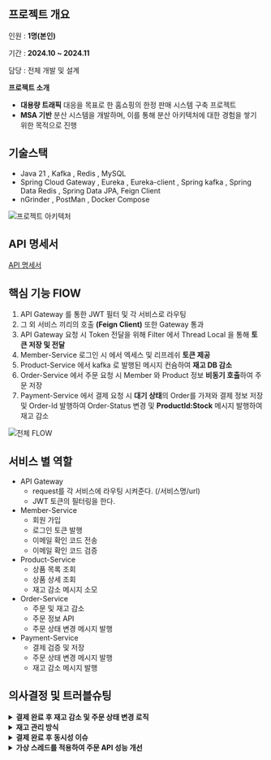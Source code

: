 ## 프로젝트 개요

인원 : **1명(본인)**

기간 : **2024.10 ~ 2024.11**

담당 : 전체 개발 및 설계

**프로젝트 소개**

- **대용량 트래픽** 대응을 목표로 한 홈쇼핑의 한정 판매 시스템 구축 프로젝트
- **MSA 기반** 분산 시스템을 개발하며, 이를 통해 분산 아키텍처에 대한 경험을 쌓기 위한 목적으로 진행

## 기술스택

- Java 21 , Kafka , Redis , MySQL
- Spring Cloud Gateway , Eureka , Eureka-client , Spring kafka , Spring Data Redis , Spring Data JPA, Feign Client
- nGrinder , PostMan , Docker Compose

![프로젝트 아키텍처](https://github.com/user-attachments/assets/7fa37491-b6d9-4d7e-8afb-2f3f27eda3c7)


## API 명세서

[API 명세서](https://www.notion.so/13f9a382c1a2804896bbd94871f287d3?pvs=21)


## 핵심 기능 FlOW

1. API Gateway 를 통한 JWT 필터 및 각 서비스로 라우팅
2. 그 외 서비스 끼리의 호출 **(Feign Client)** 또한 Gateway 통과
3. API Gateway 요청 시 Token 전달을 위해 Filter 에서 Thread Local 을 통해 **토큰 저장 및 전달**
4. Member-Service 로그인 시 에서 엑세스 및 리프레쉬 **토큰 제공**
5. Product-Service 에서 kafka 로 발행된 메시지 컨슘하여 **재고 DB 감소**
6. Order-Service 에서 주문 요청 시 Member 와 Product 정보 **비동기 호출**하여 주문 저장
7. Payment-Service 에서 결제 요청 시 **대기 상태**의 Order를 가져와 결제 정보 저장 및 Order-Id 발행하여 Order-Status 변경 및 **ProductId:Stock** 메시지 발행하여 재고 감소

![전체 FLOW](https://github.com/user-attachments/assets/38d2b8dd-8860-4c08-abc2-4fdfd6585746)


## 서비스 별 역할

- API Gateway
    - request를 각 서비스에 라우팅 시켜준다. (/서비스명/url)
    - JWT 토큰의 필터링을 한다.
- Member-Service
    - 회원 가입
    - 로그인 토큰 발행
    - 이메일 확인 코드 전송
    - 이메일 확인 코드 검증
- Product-Service
    - 상품 목록 조회
    - 상품 상세 조회
    - 재고 감소 메시지 소모
- Order-Service
    - 주문 및 재고 감소
    - 주문 정보 API
    - 주문 상태 변경 메시지 발행
- Payment-Service
    - 결제 검증 및 저장
    - 주문 상태 변경 메시지 발행
    - 재고 감소 메시지 발행

## 의사결정 및 트러블슈팅
<details>
        
<summary><b>결제 완료 후 재고 감소 및 주문 상태 변경 로직</b></summary>
<br>

***결제 완료 Flow***<br>
![결제 완료 FLOW](https://github.com/user-attachments/assets/d23a24a7-b2a7-4996-839c-697854b09744)


***재고 반영 Flow***<br>
![재고 DB 반영 FLOW](https://github.com/user-attachments/assets/b54ce317-0766-4d7b-8acd-21b41d6306cc)

    
- 결제 시 일시적으로 몰릴 수 있는 **재고 변동을 DB 부하**를 줄이기 위하여 **대규모 데이터 처리에 이점**을 가진 **kafka** 통하여 처리하도록 하였고 그 외 **UX 를 높이기 위해** 관심사 외의 작업을 메시지를 발행하여 처리
- **Kafka** vs RabbitMQ : 대용량 데이터와 실시간 스트리밍에 안정적인 **Kafka** 선택
- 휘발성 : Kafka는 메시지를 가져가더라도 EventStreamer 에 저장하여 재생 가능하지만 RabbitMQ는 삭제해 불가능
- 실시간 스트리밍 : 대규모 실시간 스트리밍에서 Kafka는 RabbitMQ에 비해 우위를 가짐
- 응답 속도 : RabbitMQ는 낮은 지연 시간과 빠른 응답성으로 실시간 요청-응답 기반 애플리케이션에 최적화

</details>

<details>
<summary><b>재고 관리 방식</b></b></summary> 
<br>

![재고 관리 방식](https://github.com/user-attachments/assets/37b03943-ad29-4a99-9235-d7c1812c69af)

    
- **Redis** 를 통해 도메인 특성 상 구매 속도가 **빨라야하며 재고에 오류가 있어선 안된다** 생각하여 InMemory DB인 레디스를 선택하여 이를 통해 빠른 조회에 **원자적 연산**으로 동시성 제어
- 재고를 감소 한 후 감소한 값이 0 미만이라면 재고가 부족하다 판단하고 application 레벨에서 이를 체크하고 복구하는 로직으로 작성하였으나 감소한 시점에 또 다른 요청이 오면 해당 요청이 통과해야 하는 재고임에도 실패하는 문제 발생
- **루아스크립트** vs 분산 락
  - 루아스크립트
    - 레디스 내에서 로직이 가능
    - 이를 통해 원자적 연산으로 다른 클라이언트의 개입을 봉쇄하여 경쟁 상태 방지
    - 서버에서의 로직이 필요한 경우는 사용 불가

  - 분산 락
    - 레디스에서 값을 가져와서 사용하는 로직의 형태로 이용 가능
    - Redisson 의 경우 pub,sub 형태로 락을 사용함
</details>

<details>
<summary><b>결제 완료 후 동시성 이슈</b></summary> 
<br>

**주문 상태 Flow**
        
![image](https://github.com/user-attachments/assets/5d9c5ba4-6092-4c13-8ac6-b5c7582ef252)

    
**AsIs**
    
- 주문이 시작된 후 **10분 내에 결제 완료**를 하지 못하면 스케줄러(1분 간격 실행)를 통해 주문이 실패로 처리
- 결제가 완료되면 **Order 번호를 메시지로 발행**하여 주문 상태를 완료로 업데이트
- 하지만 다음과 같은 상황에서는 동시성 문제가 발생
  - 결제가 10분 내에 완료되었으나, 메시지가 10분 안에 컨슘되지 못한 경우
  - 메시지가 처리 완료되었지만 스케줄러에서 처리되지 않은 주문으로 조회된 경우
    
**Tobe**
    
- 실패 처리와 성공 처리를 동일한 Kafka 토픽에서 관리
- **UpdateAt 필드 확인을 통해** 값이 존재하면 상태 변경 X
 - 이로 인해 Order가 공유자원이 되어 DB 레벨의 쓰기 락을 통해 해결

</details>
<details>
        <summary><b>가상 스레드를 적용하여 주문 API 성능 개선</b></summary>
        <br>
        
**성능 개선 상세** : [부하테스트 기록](https://desert-elk-95d.notion.site/1429a382c1a280e884bcfbb793ecaaad?pvs=4) 
| **버전** | **주요 변경 사항** | **TPS** | **TPS 변화량** | **증감률** |
| --- | --- | --- | --- | --- |
| Version 0 (조정 전) | 기본 설정 | 180 | - | - |
| Version 0 (조정 후) | 커넥션 풀 최적화 | 220 | +40 | +22.22% |
| Version 1 | Feign 요청 비동기 처리 | 138 | -42 | -23.33% |
| Version 2 | 스레드 풀 크기 500으로 조정 | 229 | +49 | +27.22% |
| Version 3 | 비동기 Task 가상 스레드 변경 | 130.5 | -49.5 | -27.50% |
| Version 3.5 | MariaDB Driver 및 가상 스레드 비동기 요청 처리 | 265 | +85 | +47.22% |
| Version 4 | 톰캣 스레드 가상 스레드 전환, ThreadLocal 제거 | 262 | +82 | +45.56% |

최종적으로 **Version 3.5**를 적용하여 TPS **180 → 265**로 **47.22% 성능 향상**을 달성
</details>
